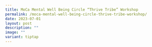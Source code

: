 ```yaml
---
title: MoCa Mental Well Being Circle “Thrive Tribe” Workshop
permalink: /moca-mental-well-being-circle-thrive-tribe-workshop/
date: 2023-07-01
layout: post
description: ""
image: ""
variant: tiptap
---
```

